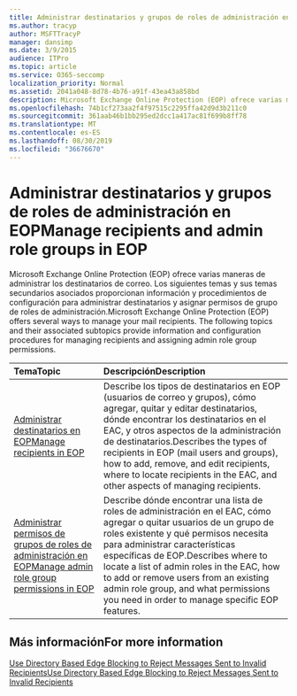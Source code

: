```yaml
---
title: Administrar destinatarios y grupos de roles de administración en EOP
ms.author: tracyp
author: MSFTTracyP
manager: dansimp
ms.date: 3/9/2015
audience: ITPro
ms.topic: article
ms.service: O365-seccomp
localization_priority: Normal
ms.assetid: 2041a048-8d78-4b76-a91f-43ea43a858bd
description: Microsoft Exchange Online Protection (EOP) ofrece varias maneras de administrar los destinatarios de correo. Los siguientes temas y sus temas secundarios asociados proporcionan información y procedimientos de configuración para administrar destinatarios y asignar permisos de grupo de roles de administración.
ms.openlocfilehash: 74b1cf273aa2f4f97515c2295ffa42d9d3b211c0
ms.sourcegitcommit: 361aab46b1bb295ed2dcc1a417ac81f699b8ff78
ms.translationtype: MT
ms.contentlocale: es-ES
ms.lasthandoff: 08/30/2019
ms.locfileid: "36676670"
---
```

# <a name="manage-recipients-and-admin-role-groups-in-eop"></a><span data-ttu-id="4cb3a-104">Administrar destinatarios y grupos de roles de administración en EOP</span><span class="sxs-lookup"><span data-stu-id="4cb3a-104">Manage recipients and admin role groups in EOP</span></span>

<span data-ttu-id="4cb3a-p102">Microsoft Exchange Online Protection (EOP) ofrece varias maneras de administrar los destinatarios de correo. Los siguientes temas y sus temas secundarios asociados proporcionan información y procedimientos de configuración para administrar destinatarios y asignar permisos de grupo de roles de administración.</span><span class="sxs-lookup"><span data-stu-id="4cb3a-p102">Microsoft Exchange Online Protection (EOP) offers several ways to manage your mail recipients. The following topics and their associated subtopics provide information and configuration procedures for managing recipients and assigning admin role group permissions.</span></span>
  
|<span data-ttu-id="4cb3a-107">**Tema**</span><span class="sxs-lookup"><span data-stu-id="4cb3a-107">**Topic**</span></span>|<span data-ttu-id="4cb3a-108">**Descripción**</span><span class="sxs-lookup"><span data-stu-id="4cb3a-108">**Description**</span></span>|
|:-----|:-----|
|[<span data-ttu-id="4cb3a-109">Administrar destinatarios en EOP</span><span class="sxs-lookup"><span data-stu-id="4cb3a-109">Manage recipients in EOP</span></span>](manage-recipients-in-eop.md)|<span data-ttu-id="4cb3a-110">Describe los tipos de destinatarios en EOP (usuarios de correo y grupos), cómo agregar, quitar y editar destinatarios, dónde encontrar los destinatarios en el EAC, y otros aspectos de la administración de destinatarios.</span><span class="sxs-lookup"><span data-stu-id="4cb3a-110">Describes the types of recipients in EOP (mail users and groups), how to add, remove, and edit recipients, where to locate recipients in the EAC, and other aspects of managing recipients.</span></span>|
|[<span data-ttu-id="4cb3a-111">Administrar permisos de grupos de roles de administración en EOP</span><span class="sxs-lookup"><span data-stu-id="4cb3a-111">Manage admin role group permissions in EOP</span></span>](manage-admin-role-group-permissions-in-eop.md)|<span data-ttu-id="4cb3a-112">Describe dónde encontrar una lista de roles de administración en el EAC, cómo agregar o quitar usuarios de un grupo de roles existente y qué permisos necesita para administrar características específicas de EOP.</span><span class="sxs-lookup"><span data-stu-id="4cb3a-112">Describes where to locate a list of admin roles in the EAC, how to add or remove users from an existing admin role group, and what permissions you need in order to manage specific EOP features.</span></span>|

## <a name="for-more-information"></a><span data-ttu-id="4cb3a-113">Más información</span><span class="sxs-lookup"><span data-stu-id="4cb3a-113">For more information</span></span>

[<span data-ttu-id="4cb3a-114">Use Directory Based Edge Blocking to Reject Messages Sent to Invalid Recipients</span><span class="sxs-lookup"><span data-stu-id="4cb3a-114">Use Directory Based Edge Blocking to Reject Messages Sent to Invalid Recipients</span></span>](https://docs.microsoft.com/exchange/mail-flow-best-practices/use-directory-based-edge-blocking)
